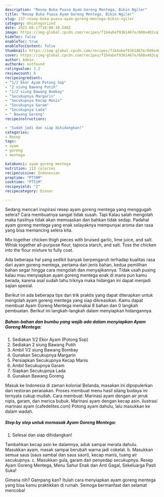 ```yaml
---
description: "Resep Buka Puasa Ayam Goreng Mentega, Bikin Ngiler"
title: "Resep Buka Puasa Ayam Goreng Mentega, Bikin Ngiler"
slug: 237-resep-buka-puasa-ayam-goreng-mentega-bikin-ngiler
category: Uncategorized
date: 2022-08-17T16:08:10.540Z
image: https://img-global.cpcdn.com/recipes/f1b4abef9361467e/680x482cq70/ayam-goreng-mentega-foto-resep-utama.jpg
hideToc: false
enableToc: true
enableTocContent: false
thumbnail: https://img-global.cpcdn.com/recipes/f1b4abef9361467e/680x482cq70/ayam-goreng-mentega-foto-resep-utama.jpg
cover: https://img-global.cpcdn.com/recipes/f1b4abef9361467e/680x482cq70/ayam-goreng-mentega-foto-resep-utama.jpg
author: Admin
authorAv: notfound
ratingvalue: 3.2
reviewcount: 8
recipeingredient:
- "1/2 Ekor Ayam Potong Sop"
- "2 siung Bawang Putih"
- "1/2 siung Bawang Bombay"
- "Secukupnya Margarin"
- "Secukupnya Kecap Manis"
- "Secukupnya Garam"
- "Secukupnya Lada"
- " Bawang Goreng"
recipeinstructions:

- "Sudah jadi dan siap dihidangkan!"
categories:
- Resep
tags:
- ayam
- goreng
- mentega

katakunci: ayam goreng mentega 
nutrition: 113 calories
recipecuisine: Indonesian
preptime: "PT39M"
cooktime: "PT51M"
recipeyield: "2"
recipecategory: Dinner

---
```



Sedang mencari inspirasi resep ayam goreng mentega yang menggugah selera? Cara membuatnya sangat tidak susah. Tapi Kalau salah mengolah maka hasilnya tidak akan memuaskan dan bahkan tidak sedap. Padahal ayam goreng mentega yang enak selayaknya mempunyai aroma dan rasa yang bisa memancing selera kita.


Mix together chicken thigh pieces with bruised garlic, lime juice, and salt. Whisk together all-purpose flour, tapioca starch, and salt. Toss the chicken into the flour mixture to fully coat.

Ada beberapa hal yang sedikit banyak berpengaruh terhadap kualitas rasa dari ayam goreng mentega, pertama dari jenis bahan, kedua pemilihan bahan segar hingga cara mengolah dan menyajikannya. Tidak usah pusing kalau mau menyiapkan ayam goreng mentega enak di mana pun kamu berada, karena asal sudah tahu triknya maka hidangan ini dapat menjadi sajian spesial.


Berikut ini ada beberapa tips dan trik praktis yang dapat diterapkan untuk mengolah ayam goreng mentega yang siap dikreasikan. Kamu dapat membuat Ayam Goreng Mentega memakai 8 bahan dan 0 langkah pembuatan. Berikut ini langkah-langkah dalam menyiapkan hidangannya.

<!--inarticleads1-->

##### Bahan-bahan dan bumbu yang wajib ada dalam menyiapkan Ayam Goreng Mentega:

1. Sediakan 1/2 Ekor Ayam (Potong Sop)
1. Sediakan 2 siung Bawang Putih
1. Ambil 1/2 siung Bawang Bombay
1. Gunakan Secukupnya Margarin
1. Persiapkan Secukupnya Kecap Manis
1. Ambil Secukupnya Garam
1. Siapkan Secukupnya Lada
1. Gunakan  Bawang Goreng


Masuk ke Indonesia di zaman kolonial Belanda, masakan ini dipopulerkan dari restoran peranakan. Proses membuat menu hasil silang budaya ini ternyata cukup mudah. Cara membuat: Marinasi ayam dengan air jeruk nipis, garam, dan merica bubuk. Marinasi ayam dengan kecap asin. ilustrasi marinasi ayam (cafedelites.com) Potong ayam dahulu, lalu masukkan ke dalam wadah. 

<!--inarticleads2-->

##### Step by step untuk memasak Ayam Goreng Mentega:


1. Selesai dan siap dihidangkan!

Tambahkan kecap asin ke dalamnya, aduk sampai merata dahulu. Masukkan ayam, masak sampai berubah warna jadi cokelat. b. Masukkan semua saus (saus sambal dan saus saori), kecap manis, tuang air secukupnya. c. Masukkan gula, garam dan penyedap secukupnya. Resep Ayam Goreng Mentega, Menu Sahur Enak dan Anti Gagal, Sekeluarga Pasti Suka! 

Gimana nih? Gampang kan? Itulah cara menyiapkan ayam goreng mentega yang bisa kamu praktikkan di rumah. Semoga bermanfaat dan selamat mencoba!
